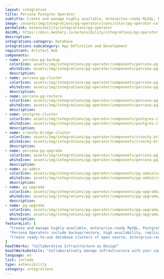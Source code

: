 ```yaml
---
layout: integration
title: Percona Postgres Operator
subtitle: Create and manage highly available, enterprise-ready MySQL, PostgreSQL, and MongoDB clusters on Kubernetes.
image: /assets/img/integrations/pg-operator/icons/color/pg-operator-color.svg
permalink: extensibility/integrations/pg-operator
docURL: https://docs.meshery.io/extensibility/integrations/pg-operator
description: 
integrations-category: Database
integrations-subcategory: App Definition and Development
registrant: Artifact Hub
components: 
- name: percona-pg-backup
  colorIcon: assets/img/integrations/pg-operator/components/percona-pg-backup/icons/color/percona-pg-backup-color.svg
  whiteIcon: assets/img/integrations/pg-operator/components/percona-pg-backup/icons/white/percona-pg-backup-white.svg
  description: 
- name: percona-pg-cluster
  colorIcon: assets/img/integrations/pg-operator/components/percona-pg-cluster/icons/color/percona-pg-cluster-color.svg
  whiteIcon: assets/img/integrations/pg-operator/components/percona-pg-cluster/icons/white/percona-pg-cluster-white.svg
  description: 
- name: percona-pg-restore
  colorIcon: assets/img/integrations/pg-operator/components/percona-pg-restore/icons/color/percona-pg-restore-color.svg
  whiteIcon: assets/img/integrations/pg-operator/components/percona-pg-restore/icons/white/percona-pg-restore-white.svg
  description: 
- name: postgres-cluster
  colorIcon: assets/img/integrations/pg-operator/components/postgres-cluster/icons/color/postgres-cluster-color.svg
  whiteIcon: assets/img/integrations/pg-operator/components/postgres-cluster/icons/white/postgres-cluster-white.svg
  description: 
- name: crunchy-bridge-cluster
  colorIcon: assets/img/integrations/pg-operator/components/crunchy-bridge-cluster/icons/color/crunchy-bridge-cluster-color.svg
  whiteIcon: assets/img/integrations/pg-operator/components/crunchy-bridge-cluster/icons/white/crunchy-bridge-cluster-white.svg
  description: 
- name: percona-pg-upgrade
  colorIcon: assets/img/integrations/pg-operator/components/percona-pg-upgrade/icons/color/percona-pg-upgrade-color.svg
  whiteIcon: assets/img/integrations/pg-operator/components/percona-pg-upgrade/icons/white/percona-pg-upgrade-white.svg
  description: 
- name: pg-admin
  colorIcon: assets/img/integrations/pg-operator/components/pg-admin/icons/color/pg-admin-color.svg
  whiteIcon: assets/img/integrations/pg-operator/components/pg-admin/icons/white/pg-admin-white.svg
  description: 
- name: pg-upgrade
  colorIcon: assets/img/integrations/pg-operator/components/pg-upgrade/icons/color/pg-upgrade-color.svg
  whiteIcon: assets/img/integrations/pg-operator/components/pg-upgrade/icons/white/pg-upgrade-white.svg
  description: 
- name: pg-upgrade
  colorIcon: assets/img/integrations/pg-operator/components/pg-upgrade/icons/color/pg-upgrade-color.svg
  whiteIcon: assets/img/integrations/pg-operator/components/pg-upgrade/icons/white/pg-upgrade-white.svg
  description: 
featureList: [
  "Create and manage highly available, enterprise-ready MySQL, PostgreSQL, and MongoDB clusters on Kubernetes.",
  "Percona Operators include backup/restore, high availability, replication, sharding, logging features and more.",
  "Create ready-to-use database clusters of open source, enterprise-ready versions of MySQL, MongoDB, and PostgreSQL, created and supported by the Percona team."
]
howItWorks: "Collaborative Infrastructure as Design"
howItWorksDetails: "Collaboratively manage infrastructure with your coworkers synchronously sharing the same designs."
language: en
list: include
type: extensibility
category: integrations
---
```

